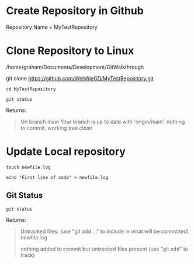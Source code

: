 # Create Repository in Github

Repository Name = MyTestRepository

# Clone Repository to Linux 

/home/graham/Documents/Development/GitWalkthrough

git clone https://github.com/WelshieGD/MyTestRepository.git

```
cd MyTestRepository

git status

```
Returns:
>On branch main
>Your branch is up to date with 'origin/main'.
>nothing to commit, working tree clean

# Update Local repository

```
touch newfile.log

echo "First line of code" > newfile.log

```

## Git Status

```
git status
```
Returns:
>Untracked files:
>  (use "git add <file>..." to include in what will be committed)
>        newfile.log
>
> nothing added to commit but untracked files present (use "git add" to track)